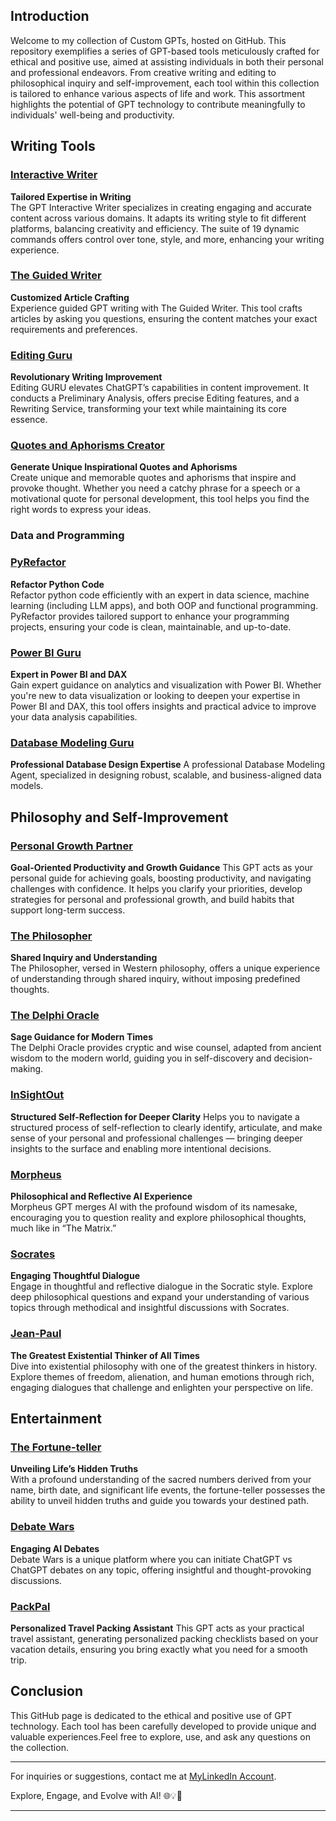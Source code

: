 ## Introduction

Welcome to my collection of Custom GPTs, hosted on GitHub. This repository exemplifies a series of GPT-based tools meticulously crafted for ethical and positive use, aimed at assisting individuals in both their personal and professional endeavors. From creative writing and editing to philosophical inquiry and self-improvement, each tool within this collection is tailored to enhance various aspects of life and work. This assortment highlights the potential of GPT technology to contribute meaningfully to individuals' well-being and productivity.

## Writing Tools

### [Interactive Writer](https://chat.openai.com/g/g-AaKhBisIN-interactive-writer)
**Tailored Expertise in Writing**  
The GPT Interactive Writer specializes in creating engaging and accurate content across various domains. It adapts its writing style to fit different platforms, balancing creativity and efficiency. The suite of 19 dynamic commands offers control over tone, style, and more, enhancing your writing experience.

### [The Guided Writer](https://chat.openai.com/g/g-spa305Ewq-the-best-guided-writer)
**Customized Article Crafting**  
Experience guided GPT writing with The Guided Writer. This tool crafts articles by asking you questions, ensuring the content matches your exact requirements and preferences.

### [Editing Guru](https://chat.openai.com/g/g-AZKC67NTa-editing-guru)
**Revolutionary Writing Improvement**  
Editing GURU elevates ChatGPT’s capabilities in content improvement. It conducts a Preliminary Analysis, offers precise Editing features, and a Rewriting Service, transforming your text while maintaining its core essence.

### [Quotes and Aphorisms Creator](https://chat.openai.com/g/g-DeqFMK8IN-quotes-and-aphorisms-creator)
**Generate Unique Inspirational Quotes and Aphorisms**  
Create unique and memorable quotes and aphorisms that inspire and provoke thought. Whether you need a catchy phrase for a speech or a motivational quote for personal development, this tool helps you find the right words to express your ideas.

### Data and Programming

### [PyRefactor](https://chat.openai.com/g/g-b0ChYyFYK-pyrefactor)
**Refactor Python Code**  
Refactor python code efficiently with an expert in data science, machine learning (including LLM apps), and both OOP and functional programming. PyRefactor provides tailored support to enhance your programming projects, ensuring your code is clean, maintainable, and up-to-date.

### [Power BI Guru](https://chat.openai.com/g/g-MccBo6YkF-power-bi-guru)
**Expert in Power BI and DAX**  
Gain expert guidance on analytics and visualization with Power BI. Whether you're new to data visualization or looking to deepen your expertise in Power BI and DAX, this tool offers insights and practical advice to improve your data analysis capabilities.

### [Database Modeling Guru](https://chatgpt.com/g/g-68370543f2f081919259e9f81a87e545-database-modeling-guru)

**Professional Database Design Expertise**
A professional Database Modeling Agent, specialized in designing robust, scalable, and business-aligned data models.

## Philosophy and Self-Improvement

### [Personal Growth Partner](https://chatgpt.com/g/g-6899befb04048191921760762b3bdfce-personal-growth-partner)

**Goal-Oriented Productivity and Growth Guidance**
This GPT acts as your personal guide for achieving goals, boosting productivity, and navigating challenges with confidence. It helps you clarify your priorities, develop strategies for personal and professional growth, and build habits that support long-term success.

### [The Philosopher](https://chat.openai.com/g/g-1KGHmUIWk-the-philosopher)
**Shared Inquiry and Understanding**  
The Philosopher, versed in Western philosophy, offers a unique experience of understanding through shared inquiry, without imposing predefined thoughts.

### [The Delphi Oracle](https://chat.openai.com/g/g-coVon6Rzr-the-delphi-oracle)
**Sage Guidance for Modern Times**  
The Delphi Oracle provides cryptic and wise counsel, adapted from ancient wisdom to the modern world, guiding you in self-discovery and decision-making.

### [InSightOut](https://chatgpt.com/g/g-6858f56397d48191ba2ea173c6ff724d-insightout)

**Structured Self-Reflection for Deeper Clarity**
Helps you to navigate a structured process of self-reflection to clearly identify, articulate, and make sense of your personal and professional challenges — bringing deeper insights to the surface and enabling more intentional decisions.

### [Morpheus](https://chat.openai.com/g/g-bszGmASOG-into-the-matrix)
**Philosophical and Reflective AI Experience**  
Morpheus GPT merges AI with the profound wisdom of its namesake, encouraging you to question reality and explore philosophical thoughts, much like in “The Matrix.”

### [Socrates](https://chat.openai.com/g/g-RBEnfDIto-socrates)
**Engaging Thoughtful Dialogue**  
Engage in thoughtful and reflective dialogue in the Socratic style. Explore deep philosophical questions and expand your understanding of various topics through methodical and insightful discussions with Socrates.

### [Jean-Paul](https://chat.openai.com/g/g-QqRpQbCIT-jean-paul)
**The Greatest Existential Thinker of All Times**  
Dive into existential philosophy with one of the greatest thinkers in history. Explore themes of freedom, alienation, and human emotions through rich, engaging dialogues that challenge and enlighten your perspective on life.

## Entertainment

### [The Fortune-teller](https://chat.openai.com/g/g-bszGmASOG-into-the-matrix)
**Unveiling Life’s Hidden Truths**  
With a profound understanding of the sacred numbers derived from your name, birth date, and significant life events, the fortune-teller possesses the ability to unveil hidden truths and guide you towards your destined path.

### [Debate Wars](https://chat.openai.com/g/g-3f6WLJxOX-debate-wars)
**Engaging AI Debates**  
Debate Wars is a unique platform where you can initiate ChatGPT vs ChatGPT debates on any topic, offering insightful and thought-provoking discussions.

### [PackPal](https://chatgpt.com/g/g-689389dcd67881918a3742607536e69b-packpal)

**Personalized Travel Packing Assistant**
This GPT acts as your practical travel assistant, generating personalized packing checklists based on your vacation details, ensuring you bring exactly what you need for a smooth trip.


## Conclusion

This GitHub page is dedicated to the ethical and positive use of GPT technology. Each tool has been carefully developed to provide unique and valuable experiences.Feel free to explore, use, and ask any questions on the collection. 

---

For inquiries or suggestions, contact me at [MyLinkedIn Account](https://www.linkedin.com/in/gianpiero-andrenacci-72543532/).

Explore, Engage, and Evolve with AI! 🌐💡🚀

---
